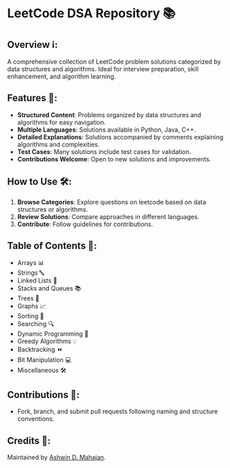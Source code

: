 # LeetCode DSA Repository 📚

## Overview ℹ️:
A comprehensive collection of LeetCode problem solutions categorized by data structures and algorithms. Ideal for interview preparation, skill enhancement, and algorithm learning.

## Features 🌟:
- **Structured Content**: Problems organized by data structures and algorithms for easy navigation.
- **Multiple Languages**: Solutions available in Python, Java, C++.
- **Detailed Explanations**: Solutions accompanied by comments explaining algorithms and complexities.
- **Test Cases**: Many solutions include test cases for validation.
- **Contributions Welcome**: Open to new solutions and improvements.

## How to Use 🛠️:
1. **Browse Categories**: Explore questions on leetcode based on data structures or algorithms.
2. **Review Solutions**: Compare approaches in different languages.
3. **Contribute**: Follow guidelines for contributions.

## Table of Contents 📑:
- Arrays 📊
- Strings 🔤
- Linked Lists 🔗
- Stacks and Queues 📚
- Trees 🌳
- Graphs 📈
- Sorting 🔄
- Searching 🔍
- Dynamic Programming 🧠
- Greedy Algorithms 💡
- Backtracking ⏪
- Bit Manipulation 💻
- Miscellaneous 🛠️

## Contributions 🤝:
- Fork, branch, and submit pull requests following naming and structure conventions.

## Credits 🙌:
Maintained by [Ashwin D. Mahajan](https://github.com/AshwinMahajan710).
